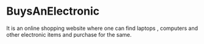 # BuysAnElectronic
It is an online shopping website where one can find  laptops , computers and other electronic items and purchase for the same. 